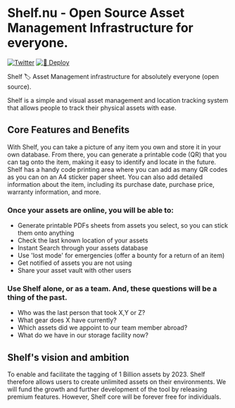 # Shelf.nu - Open Source Asset Management Infrastructure for everyone.

[![Twitter](https://img.shields.io/twitter/url/https/twitter.com/cloudposse.svg?style=social&label=Follow%20%40ShelfQR)](https://twitter.com/ShelfQR)
[![🚀 Deploy](https://github.com/Shelf-nu/shelf.nu/actions/workflows/deploy.yml/badge.svg?branch=dev)](https://github.com/Shelf-nu/shelf.nu/actions/workflows/deploy.yml)

Shelf 🏷️ Asset Management infrastructure for absolutely everyone (open source).

Shelf is a simple and visual asset management and location tracking system that allows people to track their physical assets with ease.

## Core Features and Benefits

With Shelf, you can take a picture of any item you own and store it in your own database. From there, you can generate a printable code (QR) that you can tag onto the item, making it easy to identify and locate in the future. Shelf has a handy code printing area where you can add as many QR codes as you can on an A4 sticker paper sheet. You can also add detailed information about the item, including its purchase date, purchase price, warranty information, and more.

### Once your assets are online, you will be able to:

- Generate printable PDFs sheets from assets you select, so you can stick them onto anything
- Check the last known location of your assets
- Instant Search through your assets database
- Use 'lost mode' for emergencies (offer a bounty for a return of an item)
- Get notified of assets you are not using
- Share your asset vault with other users

### Use Shelf alone, or as a team. And, these questions will be a thing of the past.

- Who was the last person that took X,Y or Z?
- What gear does X have currently?
- Which assets did we appoint to our team member abroad?
- What do we have in our storage facility now?

## Shelf's vision and ambition

To enable and facilitate the tagging of 1 Billion assets by 2023. Shelf therefore allows users to create unlimited assets on their environments. We will fund the growth and further development of the tool by releasing premium features. However, Shelf core will be forever free for individuals.
